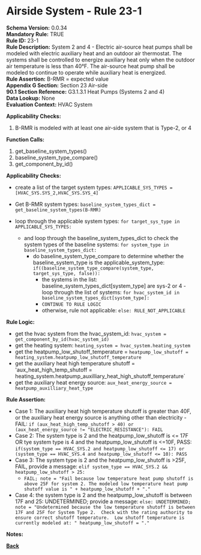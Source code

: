 
# Airside System - Rule 23-1 

**Schema Version:** 0.0.34  
**Mandatory Rule:** TRUE   
**Rule ID:** 23-1  
**Rule Description:** System 2 and 4 - Electric air-source heat pumps shall be modeled with electric auxiliary heat and an outdoor air thermostat. The systems shall be controlled to energize auxiliary heat only when the outdoor air temperature is less than 40°F. The air-source heat pump shall be modeled to continue to operate while auxiliary heat is energized.  
**Rule Assertion:** B-RMR = expected value  
**Appendix G Section:** Section 23 Air-side  
**90.1 Section Reference:** G3.1.3.1 Heat Pumps (Systems 2 and 4)  
**Data Lookup:** None  
**Evaluation Context:** HVAC System  

**Applicability Checks:**  

1. B-RMR is modeled with at least one air-side system that is Type-2, or 4  

**Function Calls:**  

1. get_baseline_system_types()
2. baseline_system_type_compare()
3. get_component_by_id()

**Applicability Checks:**  
- create a list of the target system types: `APPLICABLE_SYS_TYPES = [HVAC_SYS.SYS_2,HVAC_SYS.SYS_4]`
- Get B-RMR system types: `baseline_system_types_dict = get_baseline_system_types(B-RMR)`

- loop through the applicable system types: `for target_sys_type in APPLICABLE_SYS_TYPES:`
    - and loop through the baseline_system_types_dict to check the system types of the baseline systems: `for system_type in baseline_system_types_dict:`
        - do baseline_system_type_compare to determine whether the baseline_system_type is the applicable_system_type: `if((baseline_system_type_compare(system_type, target_sys_type, false)):`
            - the systems in the list: baseline_system_types_dict[system_type] are sys-2 or 4 - loop through the list of systems: `for hvac_system_id in baseline_system_types_dict[system_type]:`
            - `CONTINUE TO RULE LOGIC`
            - otherwise, rule not applicable: `else: RULE_NOT_APPLICABLE`
         
**Rule Logic:**  
- get the hvac system from the hvac_system_id: `hvac_system = get_component_by_id(hvac_system_id)`
- get the heating system: `heating_system = hvac_system.heating_system`
- get the heatpump_low_shutoff_temperature = `heatpump_low_shutoff = heating_system.heatpump_low_shutoff_temperature`
- get the auxiliary heat high temperature shutoff = 'aux_heat_high_temp_shutoff = heating_system.heatpump_auxilliary_heat_high_shutoff_temperature`
- get the auxiliary heat energy source: `aux_heat_energy_source = heatpump_auxilliary_heat_type`

**Rule Assertion:**
- Case 1: The auxiliary heat high temperature shutoff is greater than 40F, or the auxiliary heat energy source is anything other than electricity - FAIL: `if (aux_heat_high_temp_shutoff > 40) or (aux_heat_energy_source != "ELECTRIC_RESISTANCE"): FAIL`
- Case 2: The system type is 2 and the heatpump_low_shutoff is <= 17F OR tye system type is 4 and the heatpump_low_shutoff is <=10F, PASS: `if(system_type == HVAC_SYS.2 and heatpump_low_shutoff <= 17) or (system_type == HVAC_SYS.4 and heatpump_low_shutoff <= 10): PASS`
- Case 3: The system type is 2 and the heatpump_low_shutoff is >25F, FAIL, provide a message: `elif system_type == HVAC_SYS.2 && heatpump_low_shutoff > 25:`
    - `FAIL; note = "Fail because low temperature heat pump shutoff is above 25F for system 2. The modeled low temperature heat pump shutoff value is " + heatpump_low_shutoff + "."`
- Case 4: the system type is 2 and the heatpump_low_shutoff is between 17F and 25: UNDETERMINED; provide a message: `else: UNDETERMINED; note = "Undetermined because the low temperature shutoff is between 17F and 25F for System Type 2.  Check with the rating authority to ensure correct shutoff temperature.  Low shutoff temperature is currently modeled at: " heatpump_low_shutoff = "."`

**Notes:**

**[Back](../_toc.md)**
